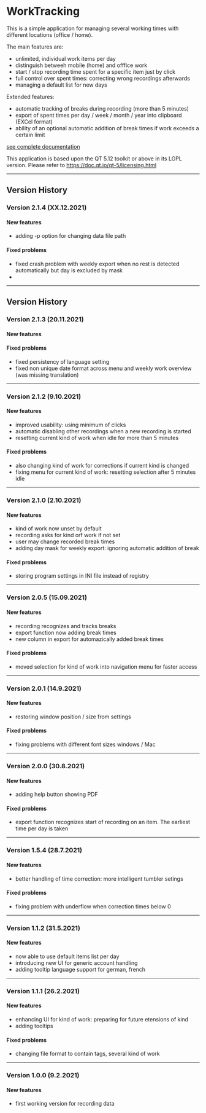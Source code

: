 # WorkTracking

This is a simple application for managing several working times with different locations (office / home).

The main features are:

- unlimited, individual work items per day
- distinguish betweeh mobile (home) and offfice work
- start / stop recording time spent for a specific item just by click
- full control over spent times: correcting wrong recordings afterwards
- managing a default list for new days

Extended features:

- automatic tracking of breaks during recording (more than 5 minutes)
- export of spent times per day / week / month / year into clipboard (EXCel format)
- ability of an optional automatic addition of break times if work exceeds a certain limit


[see complete documentation][1]

This application is based upon the QT 5.12 toolkit or above in its LGPL version.
Please refer to https://doc.qt.io/qt-5/licensing.html

--------------------------------------------

## Version History

### Version 2.1.4 (XX.12.2021)

#### New features
+ adding -p option for changing data file path

#### Fixed problems
- fixed crash problem with weekly export when no rest is detected automatically but day is excluded by mask
- 


--------------------------------------------

## Version History

### Version 2.1.3 (20.11.2021)

#### New features

#### Fixed problems
- fixed persistency of language setting
- fixed non unique date format across menu and weekly work overview (was missing translation)


-------------------------
### Version 2.1.2 (9.10.2021)

#### New features
+ improved usability: using minimum of clicks
+ automatic disabling other recordings when a new recording is started
+ resetting current kind of work when idle for more than 5 minutes

#### Fixed problems
- also changing kind of work for corrections if current kind is changed
- fixing menu for current kind of work: resetting selection after 5 minutes idle


-------------------------
### Version 2.1.0 (2.10.2021)

#### New features
+ kind of work now unset by default
+ recording asks for kind orf work if not set
+ user may change recorded break times
+ adding day mask for weekly export: ignoring automatic addition of break

#### Fixed problems
- storing program settings in INI file instead of registry


-------------------------
### Version 2.0.5 (15.09.2021)

#### New features
+ recording recognizes and tracks breaks
+ export function now adding break times
+ new column in export for automazically added break times

#### Fixed problems
- moved selection for kind of work into navigation menu for faster access


-------------------------
### Version 2.0.1 (14.9.2021)

#### New features
+ restoring window position / size from settings

#### Fixed problems
- fixing problems with different font sizes windows / Mac


-------------------------
### Version 2.0.0 (30.8.2021)

#### New features
+ adding help button showing PDF

#### Fixed problems
- export function recognizes start of recording on an item. The earliest time per day is taken


-------------------------
### Version 1.5.4 (28.7.2021)

#### New features
+ better handling of time correction: more intelligent tumbler setings

#### Fixed problems
- fixing problem with underflow when correction times below 0


-------------------------
### Version 1.1.2 (31.5.2021)

#### New features
+ now able to use default items list per day
+ introducing new UI for generic account handling
+ adding tooltip language support for german, french


-------------------------
### Version 1.1.1 (26.2.2021)

#### New features
- enhancing UI for kind of work: preparing for future etensions of kind
- adding tooltips

#### Fixed problems
- changing file format to contain tags, several kind of work


-------------------------
### Version 1.0.0 (9.2.2021)

#### New features
+ first working version for recording data


  [1]: ressources/workTracking.pdf

